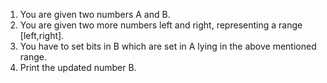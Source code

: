 1. You are given two numbers A and B.
2. You are given two more numbers left and right, representing a range [left,right].
3. You have to set bits in B which are set in A lying in the above mentioned range.
4. Print the updated number B.

